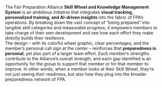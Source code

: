 The Fair Preparation Alliance **Skill Wheel and Knowledge Management System** is an ambitious initiative that integrates **visual tracking, personalized training, and AI-driven insights** into the fabric of FPA’s operations. By breaking down the vast concept of “being prepared” into tangible skill categories and measurable progress, it empowers members to take charge of their own development and see how each effort they make directly builds their resilience.  
The design – with its colorful wheel graphic, clear percentages, and the member’s personal call sign at the center – reinforces that **preparedness is personal**, yet also part of a larger team effort. Each member’s strengths contribute to the Alliance’s overall strength, and each gap identified is an opportunity for the group to support that member or for that member to improve. In other words, when a member looks at their Skill Wheel, they’re not just seeing _their_ readiness, but also how they plug into the broader preparedness network of FPA.